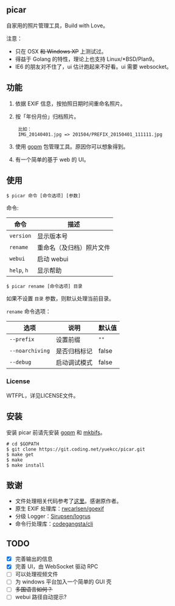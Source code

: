  picar
------------

自家用的照片管理工具，Build with Love。

注意：

- 只在 OSX ~~和 Windows XP~~ 上测试过。
- 得益于 Golang 的特性，理论上也支持 Linux/*BSD/Plan9。
- IE6 的朋友对不住了，ui 估计跑起来不好看。ui 需要 websocket。

## 功能

1. 依据 EXIF 信息，按拍照日期时间重命名照片。
2. 按「年份月份」归档照片。

		比如：
		IMG_20140401.jpg => 201504/PREFIX_20150401_111111.jpg

3. 使用 [gopm][0] 包管理工具。原因你可以想象得到。
4. 有一个简单的基于 web 的 UI。

## 使用

```
$ picar 命令 [命令选项] [参数]
```

命令:

命令 | 描述
----------------|----------------------
`version`       | 显示版本号
`rename`        | 重命名（及归档）照片文件
`webui`         | 启动 webui
`help`, `h`     | 显示帮助

```
$ picar rename [命令选项] 目录
```

如果不设置 `目录` 参数，则默认处理当前目录。

`rename` 命令选项：

选项 | 说明 | 默认值
-------------------|------------|------
`--prefix`         | 设置前缀       | `""`
`--noarchiving`    | 是否归档标记    | false
`--debug`          | 启动调试模式    | false

### License

WTFPL，详见LICENSE文件。

## 安装

安装 picar 前请先安装 [gopm][6] 和 [mkbifs][7]。

```
# cd $GOPATH
$ git clone https://git.coding.net/yuekcc/picar.git
$ make get
$ make
$ make install
```

## 致谢

* 文件处理相关代码参考了[这里][1]。感谢原作者。
* 原生 EXIF 处理库：[rwcarlsen/goexif][2]
* 分级 Logger：[Sirupsen/logrus][3]
* 命令行处理库：[codegangsta/cli][5]

## TODO

- [x] 完善输出的信息
- [x] 完善 UI，由 WebSocket 驱动 RPC
- [ ] 可以处理视频文件
- [ ] 为 windows 平台加入一个简单的 GUI 壳
- [ ] ~~多国语言如何？~~
- [ ] webui 路径自动提示?

[0]: http://gopm.io/
[1]: http://www.codesnippet.cn/detail/160420132830.html
[2]: https://github.com/rwcarlsen/goexif
[3]: https://github.com/Sirupsen/logrus
[5]: https://github.com/codegangsta/cli
[6]: https://github.com/gpmgo/gopm
[7]: https://coding.net/u/yuekcc/p/mkbifs/git